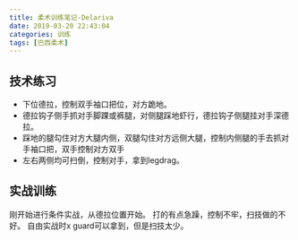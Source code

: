 ```yaml
---
title: 柔术训练笔记-Delariva
date: 2019-03-20 22:43:04
categories: 训练
tags: [巴西柔术]
---
```


## 技术练习

+ 下位德拉，控制双手袖口把位，对方跪地。
+ 德拉钩子侧手抓对手脚踝或裤腿，对侧腿踩地虾行，德拉钩子侧腿挂对手深德拉。
+ 踩地的腿勾住对方大腿内侧，双腿勾住对方远侧大腿，控制内侧腿的手去抓对手袖口把，双手控制对方双手
+ 左右两侧均可扫倒，控制对手，拿到legdrag。

## 实战训练

刚开始进行条件实战，从德拉位置开始。
打的有点急躁，控制不牢，扫技做的不好。
自由实战时x guard可以拿到，但是扫技太少。